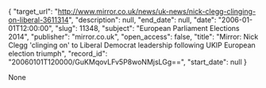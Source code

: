 {
  "target_url": "http://www.mirror.co.uk/news/uk-news/nick-clegg-clinging-on-liberal-3611314", 
  "description": null, 
  "end_date": null, 
  "date": "2006-01-01T12:00:00", 
  "slug": 11348, 
  "subject": "European Parliament Elections 2014", 
  "publisher": "mirror.co.uk", 
  "open_access": false, 
  "title": "Mirror: Nick Clegg 'clinging on' to Liberal Democrat leadership following UKIP European election triumph", 
  "record_id": "20060101T120000/GuKMqovLFv5P8woNMjsLGg==", 
  "start_date": null
}

None